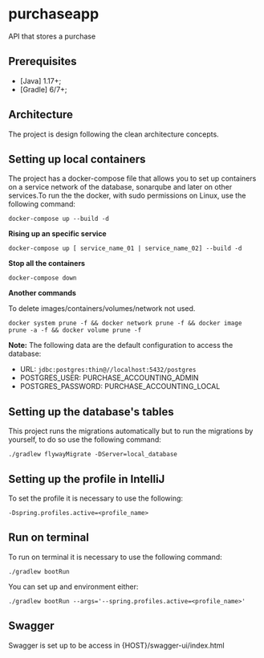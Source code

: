 # purchaseapp
API that stores a purchase

## Prerequisites
* [Java] 1.17+;
* [Gradle] 6/7+;


## Architecture

The project is design following the clean architecture concepts.

## Setting up local containers

The project has a docker-compose file that allows you to set up containers on a service network of the database, sonarqube and later on other services.To run the the docker, with sudo permissions
on Linux, use the following command:

```shell
docker-compose up --build -d
```

**Rising up an specific service**

```shell
docker-compose up [ service_name_01 | service_name_02] --build -d
```

**Stop all the containers**

```shell
docker-compose down
```

**Another commands**

To delete images/containers/volumes/network not used.

```shell
docker system prune -f && docker network prune -f && docker image prune -a -f && docker volume prune -f
```

**Note:** The following data are the default configuration to access the database:
* URL: ``` jdbc:postgres:thin@//localhost:5432/postgres ```
* POSTGRES_USER: PURCHASE_ACCOUNTING_ADMIN
* POSTGRES_PASSWORD: PURCHASE_ACCOUNTING_LOCAL

## Setting up the database's tables

This project runs the migrations automatically but to run the migrations by yourself, to do so use the following command:

```shell
./gradlew flywayMigrate -DServer=local_database
```

## Setting up the profile in IntelliJ

To set the profile it is necessary to use the following:

```
-Dspring.profiles.active=<profile_name>
```

## Run on terminal

To run on terminal it is necessary to use the following command:


```
./gradlew bootRun
```

You can set up and environment either:

```
./gradlew bootRun --args='--spring.profiles.active=<profile_name>'
```

## Swagger

Swagger is set up to be access in {HOST}/swagger-ui/index.html
